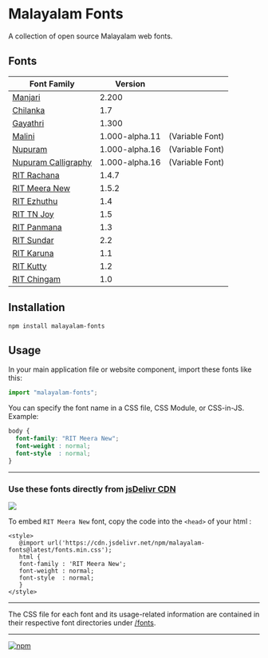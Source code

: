 # Malayalam Fonts
A collection of open source Malayalam web fonts.

## Fonts
| **Font Family** | **Version** |  |
|---|---|---|
| [Manjari](fonts/Manjari/) | 2.200 |
| [Chilanka](fonts/Chilanka/) | 1.7 |
| [Gayathri](fonts/Gayathri/) | 1.300 |
| [Malini](fonts/Malini/) | 1.000-alpha.11 | (Variable Font) |
| [Nupuram](fonts/Nupuram/) | 1.000-alpha.16 | (Variable Font) |
| [Nupuram Calligraphy](fonts/Nupuram-Calligraphy/) | 1.000-alpha.16 | (Variable Font) |
| [RIT Rachana](fonts/RIT-Rachana/) | 1.4.7 |
| [RIT Meera New](fonts/RIT-MeeraNew/) | 1.5.2 |
| [RIT Ezhuthu](fonts/RIT-Ezhuthu/) | 1.4 |
| [RIT TN Joy](fonts/RIT-TNJoy/) | 1.5 |
| [RIT Panmana](fonts/RIT-Panmana/) | 1.3 |
| [RIT Sundar](fonts/RIT-Sundar/) | 2.2 |
| [RIT Karuna](fonts/RIT-Karuna/) | 1.1 |
| [RIT Kutty](fonts/RIT-Kutty/) | 1.2 |
| [RIT Chingam](fonts/RIT-Chingam/) | 1.0 |

## Installation

```shell
npm install malayalam-fonts
```
## Usage

In your main application file or website component, import these fonts like this:

```javascript
import "malayalam-fonts";
```
You can specify the font name in a CSS file, CSS Module, or CSS-in-JS. Example:

```css
body {
  font-family: "RIT Meera New";
  font-weight : normal;
  font-style  : normal;
}
```
---

### Use these fonts directly from [jsDelivr CDN](https://www.jsdelivr.com/package/npm/malayalam-fonts)

[![](https://data.jsdelivr.com/v1/package/npm/malayalam-fonts/badge)](https://www.jsdelivr.com/package/npm/malayalam-fonts)

To embed `RIT Meera New` font, copy the code into the `<head>` of your html :

````
<style>
   @import url('https://cdn.jsdelivr.net/npm/malayalam-fonts@latest/fonts.min.css');
   html {
   font-family : 'RIT Meera New';
   font-weight : normal;
   font-style  : normal;
   }
</style>
````
---

The CSS file for each font and its usage-related information are contained in their respective font directories under [/fonts](fonts/).

----
[![npm](https://img.shields.io/npm/v/malayalam-fonts?color=red)](https://www.npmjs.com/package/malayalam-fonts)